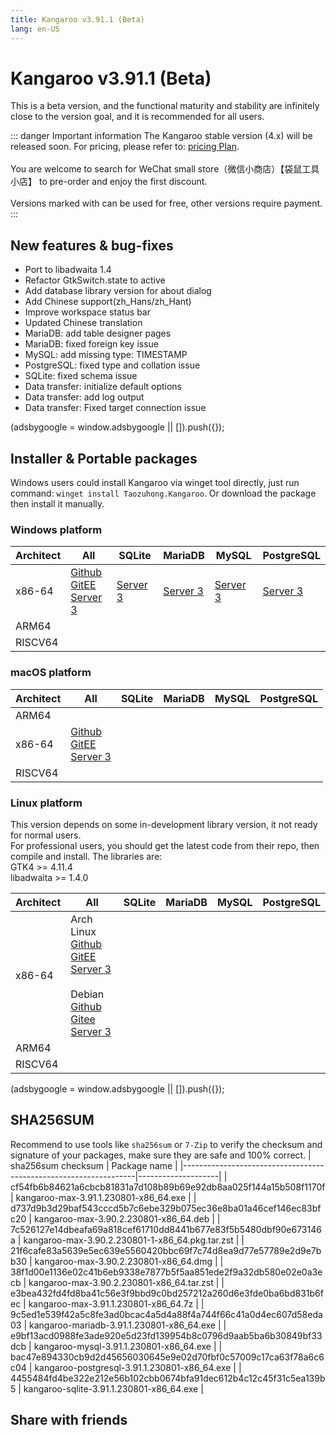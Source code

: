 ```yaml
---
title: Kangaroo v3.91.1 (Beta)
lang: en-US
---
```


# Kangaroo v3.91.1 (Beta)
This is a beta version, and the functional maturity and stability are infinitely close to the version goal, and it is recommended for all users.

::: danger Important information
The Kangaroo stable version (4.x) will be released soon. For pricing, please refer to: [pricing Plan](../document/pricing.md).<br/><br/>
You are welcome to search for WeChat small store（微信小商店）【袋鼠工具小店】 to pre-order and enjoy the first discount. <br/><br/>
Versions marked with <Badge text="Dev" /> <Badge text="Beta"/> can be used for free, other versions require payment.
:::


## New features & bug-fixes
- Port to libadwaita 1.4
- Refactor GtkSwitch.state to active
- Add database library version for about dialog
- Add Chinese support(zh_Hans/zh_Hant)
- Improve workspace status bar
- Updated Chinese translation
- MariaDB: add table designer pages
- MariaDB: fixed foreign key issue
- MySQL: add missing type: TIMESTAMP
- PostgreSQL: fixed type and collation issue
- SQLite: fixed schema issue
- Data transfer: initialize default options
- Data transfer: add log output
- Data transfer: Fixed target connection issue


<div>
    <script2 type="text/javascript" async="true" src="https://pagead2.googlesyndication.com/pagead/js/adsbygoogle.js" />
    <ins class="adsbygoogle"
        style="display:block; text-align:center;"
        data-ad-layout="in-article"
        data-ad-format="fluid"
        data-ad-client="ca-pub-3975819313740938"
        data-ad-slot="6760827895"></ins>
    <script2 type="text/javascript">
        (adsbygoogle = window.adsbygoogle || []).push({});
    </script2>
</div>

## Installer & Portable packages
Windows users could install Kangaroo via winget tool directly, just run command: `winget install Taozuhong.Kangaroo`. Or download the package then install it manually.

### Windows platform
| Architect         | All               | SQLite            | MariaDB           | MySQL             | PostgreSQL        |
|-------------------|-------------------|-------------------|-------------------|-------------------|-------------------|
| x86-64            |[Github](https://github.com/dbkangaroo/kangaroo/releases/download/v3.91.1.230801/kangaroo-max-3.91.1.230801-x86_64.exe) <br/> [GitEE](https://gitee.com/dbkangaroo/kangaroo/releases/download/v3.91.1.230801/kangaroo-max-3.91.1.230801-x86_64.exe) <br/> [Server 3](https://kangaroo.awaysoft.com/downloads/v3.91.1.230801/kangaroo-max-3.91.1.230801-x86_64.exe) | [Server 3](https://kangaroo.awaysoft.com/downloads/v3.91.1.230801/kangaroo-sqlite-3.91.1.230801-x86_64.exe) | [Server 3](https://kangaroo.awaysoft.com/downloads/v3.91.1.230801/kangaroo-mariadb-3.91.1.230801-x86_64.exe) | [Server 3](https://kangaroo.awaysoft.com/downloads/v3.91.1.230801/kangaroo-mysql-3.91.1.230801-x86_64.exe) | [Server 3](https://kangaroo.awaysoft.com/downloads/v3.91.1.230801/kangaroo-postgresql-3.91.1.230801-x86_64.exe) |
| ARM64             | | | | | |
| RISCV64           | | | | | |

### macOS platform
| Architect         | All               | SQLite            | MariaDB           | MySQL             | PostgreSQL        |
|-------------------|-------------------|-------------------|-------------------|-------------------|-------------------|
| ARM64             | | | | | |
| x86-64            |[Github](https://github.com/dbkangaroo/kangaroo/releases/download/v3.91.1.230801/kangaroo-max-3.90.2.230801-x86_64.dmg) <br/> [GitEE](https://gitee.com/dbkangaroo/kangaroo/releases/download/v3.91.1.230801/kangaroo-max-3.90.2.230801-x86_64.dmg) <br/> [Server 3](https://kangaroo.awaysoft.com/downloads/v3.91.1.230801/kangaroo-max-3.90.2.230801-x86_64.dmg) | | | | |
| RISCV64           | | | | | |


### Linux platform
This version depends on some in-development library version, it not ready for normal users.<br/>
For professional users, you should get the latest code from their repo, then compile and install. The libraries are:<br/>
GTK4 >= 4.11.4 <br/>
libadwaita >= 1.4.0

| Architect         | All               | SQLite            | MariaDB           | MySQL             | PostgreSQL        |
|-------------------|-------------------|-------------------|-------------------|-------------------|-------------------|
| x86-64            | Arch Linux<br/>[Github](https://github.com/dbkangaroo/kangaroo/releases/download/v3.91.1.230801/kangaroo-max-3.90.2.230801-1-x86_64.pkg.tar.zst) <br/> [GitEE](https://gitee.com/dbkangaroo/kangaroo/releases/download/v3.91.1.230801/kangaroo-max-3.90.2.230801-1-x86_64.pkg.tar.zst) <br/>[Server 3](https://kangaroo.awaysoft.com/downloads/v3.91.1.230801/kangaroo-max-3.90.2.230801-1-x86_64.pkg.tar.zst) <br/><br/> Debian<br/> [Github](https://github.com/dbkangaroo/kangaroo/releases/download/v3.91.1.230801/kangaroo-max-3.90.2.230801-x86_64.deb) <br/>[Gitee](https://gitee.com/dbkangaroo/kangaroo/releases/download/v3.91.1.230801/kangaroo-max-3.90.2.230801-x86_64.deb) <br/>[Server 3](https://kangaroo.awaysoft.com/downloads/v3.91.1.230801/kangaroo-max-3.90.2.230801-x86_64.deb)| | | | |
| ARM64             | | | | | |
| RISCV64           | | | | | |

<div>
    <script2 type="text/javascript" async="true" src="https://pagead2.googlesyndication.com/pagead/js/adsbygoogle.js" />
    <ins class="adsbygoogle"
        style="display:block; text-align:center;"
        data-ad-layout="in-article"
        data-ad-format="fluid"
        data-ad-client="ca-pub-3975819313740938"
        data-ad-slot="6760827895"></ins>
    <script2 type="text/javascript">
        (adsbygoogle = window.adsbygoogle || []).push({});
    </script2>
</div>

## SHA256SUM
Recommend to use tools like `sha256sum` or `7-Zip` to verify the checksum and signature of your packages, make sure they are safe and 100% correct.
| sha256sum checksum                                               | Package name       |
|------------------------------------------------------------------|--------------------|
| cf54fb6b84621a6cbcb81831a7d108b89b69e92db8aa025f144a15b508f1170f | kangaroo-max-3.91.1.230801-x86_64.exe            |
| d737d9b3d29baf543cccd5b7c6ebe329b075ec36e8ba01a46cef146ec83bfc20 | kangaroo-max-3.90.2.230801-x86_64.deb            |
| 7c526127e14dbeafa69a818cef61710dd8441b677e83f5b5480dbf90e673146a | kangaroo-max-3.90.2.230801-1-x86_64.pkg.tar.zst  |
| 21f6cafe83a5639e5ec639e5560420bbc69f7c74d8ea9d77e57789e2d9e7bb30 | kangaroo-max-3.90.2.230801-x86_64.dmg            |
| 38f1d00e1136e02c41b6eb9338e7877b5f5aa851ede2f9a32db580e02e0a3ecb | kangaroo-max-3.90.2.230801-x86_64.tar.zst        |
| e3bea432fd4fd8ba41c56e3f9bbd9c0bd257212a260d6e3fde0ba6bd831b6fec | kangaroo-max-3.91.1.230801-x86_64.7z             |
| 9c5ed1e539f42a5c8fe3ad0bcac4a5d4a88f4a744f66c41a0d4ec607d58eda03 | kangaroo-mariadb-3.91.1.230801-x86_64.exe        |
| e9bf13acd0988fe3ade920e5d23fd139954b8c0796d9aab5ba6b30849bf33dcb | kangaroo-mysql-3.91.1.230801-x86_64.exe          |
| bac47e894330cb9d2d45656030645e9e02d70fbf0c57009c17ca63f78a6c6c04 | kangaroo-postgresql-3.91.1.230801-x86_64.exe     |
| 4455484fd4be322e212e56b102cbb0674bfa91dec612b4c12c45f31c5ea139b5 | kangaroo-sqlite-3.91.1.230801-x86_64.exe         |

## Share with friends
<social-share :networks="['facebook', 'twitter', 'whatsapp', 'telegram', 'linkedin', 'reddit', 'line', 'skype', 'pinterest']" />
